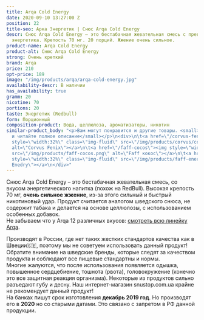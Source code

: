 ```yaml
---
title: Arqa Cold Energy
date: 2020-09-10 13:27:00 Z
position: 22
title-seo: Арка Энергетик | Снюс Arqa Cold Energy
descr: Снюс Arqa Cold Energy – это бестабачная жевательная смесь с превосходным вкусом
  энергетика. Крепость 70 мг. 20 порций. Жжение очень сильное.
product-name: Arqa Cold Energy
product-alt: Снюс Arqa Cold Energy
strong: Очень крепкий
brand: Arqa
price: 210
opt-price: 189
image: "/img/products/arqa/arqa-cold-energy.jpg"
availability-descr: В наличии
has_availability: true
gramm: 20
nicotine: 70
portions: 20
taste: Энергетик (Redbull)
form: Порционный
composition-product: Вода, целлюлоза, ароматизаторы, никотин
similar-product_body: "<p>Вам могут понравится и другие товары. <small>Жмите на картинки
  и читайте полное описание</small></p>\n<div>\n\t<a href=\"/corvus-fenix-barberry\"><img
  style=\"width:32%\" class=\"img-fluid\" src=\"/img/products/corvus/corvus-fenix.png\"
  alt=\"Corvus Fenix\"></a>\n\t<a href=\"/faff-cocos\"><img style=\"width:32%\" class=\"img-fluid\"
  src=\"/img/products/faff-cocos.png\" alt=\"Faff кокос\"></a>\n\t<a href=\"/faff-snus-energy\"><img
  style=\"width:32%\" class=\"img-fluid\" src=\"/img/products/faff-energy.png\" alt=\"Faff
  Enedry\"></a>\n</div>"
---
```


Снюс Arqa Cold Energy – это бестабачная жевательная смесь, со вкусом энергетического напитка (похож на RedBull). Высокая крепость 70 мг, <b>очень сильное жжение</b>, из-за этого сильный и быстрый никотиновый удар. Продукт считается аналогом шведского снюса, не содержит табака и делается на основе целлюлозы, с использованием особенных добавок.<br>
Не забываем что у Arqa 12 различных вкусов: [смотреть всю линейку Arqa](/arqa).

Производят в России, где нет таких жестких стандартов качества как в Швеции🇸🇪, поэтому мы не советуем использовать данный продукт! Обратите внимание на шведские бренды, которые следят за качеством продукта и соблюдают все пищевые стандартны и нормы.<br>
Многие жалуются, что после использования появляется одышка, повышенное сердцебиение, тошнота (рвота), головокружение (конечно это все защитная реакция организма). Некоторые из продуктов сильно разъедают губу и десну. Наш интернет-магазин snustop.com.ua крайне не рекомендует данный продукт!<br>
На банках пишут срок изготовления **декабрь 2019 год**. Но производят его в **2020** но со старыми датами. Это связано с запретом в РФ данной продукции.